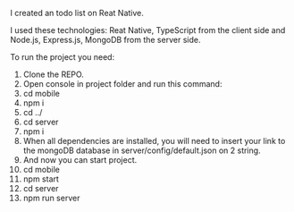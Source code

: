  I created an todo list on Reat Native.
 
 I used these technologies: Reat Native, TypeScript from the client side and Node.js, Express.js, MongoDB from the server side. 

To run the project you need:
1) Clone the REPO.
2) Open console in project folder and run this command:
3) cd mobile
4) npm i
5) cd ../
6) cd server
7) npm i
8) When all dependencies are installed, you will need to insert your link to the mongoDB database in server/config/default.json on 2 string.
9) And now you can start project.
10) cd mobile
11) npm start
12) cd server
13) npm run server 
